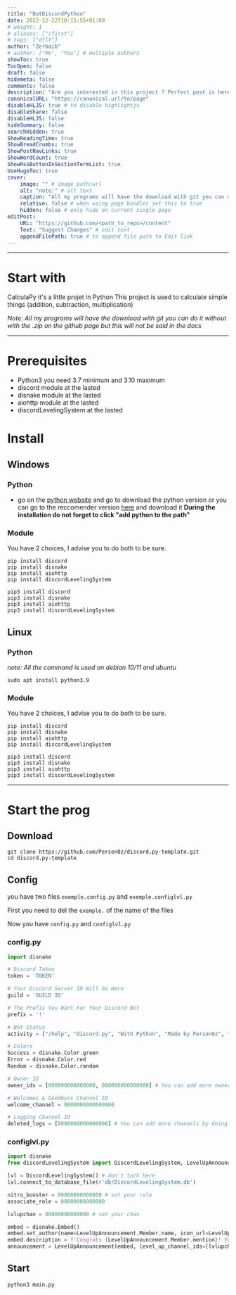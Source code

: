 ```yaml
---
title: "BotDiscordPython"
date: 2022-12-22T10:15:55+01:00
# weight: 1
# aliases: ["/first"]
# tags: ["dflt"]
author: "Zerbaib"
# author: ["Me", "You"] # multiple authors
showToc: true
TocOpen: false
draft: false
hidemeta: false
comments: false
description: "Are you interested in this project ? Perfect post is here to explain it to you !"
canonicalURL: "https://canonical.url/to/page"
disableHLJS: true # to disable highlightjs
disableShare: false
disableHLJS: false
hideSummary: false
searchHidden: true
ShowReadingTime: true
ShowBreadCrumbs: true
ShowPostNavLinks: true
ShowWordCount: true
ShowRssButtonInSectionTermList: true
UseHugoToc: true
cover:
    image: "" # image path/url
    alt: "note:" # alt text
    caption: "All my programs will have the download with git you can do it without with the .zip on the github page but this will not be said in the docs" # display caption under cover
    relative: false # when using page bundles set this to true
    hidden: false # only hide on current single page
editPost:
    URL: "https://github.com/<path_to_repo>/content"
    Text: "Suggest Changes" # edit text
    appendFilePath: true # to append file path to Edit link
---
```


---
# Start with
CalculaPy it's a little projet in Python
This project is used to calculate simple things (addition, subtraction, multiplication)

*Note: All my programs will have the download with git you can do it without with the .zip on the github page but this will not be said in the docs*

---
# Prerequisites
- Python3 you need 3.7 minimum and 3.10 maximum
- discord module at the lasted
- disnake module at the lasted
- aiohttp module at the lasted
- discordLevelingSystem at the lasted

# Install

## Windows
### Python
- go on the [python website](https://www.python.org/) and go to download the python version or you can go to the reccomender version [here](https://www.python.org/downloads/release/python-397/) and download it
**During the installation do not forget to click "add python to the path"**

### Module
You have 2 choices, I advise you to do both to be sure.
```
pip install discord
pip install disnake
pip install aiohttp
pip install discordLevelingSystem
```
```
pip3 install discord
pip3 install disnake
pip3 install aiohttp
pip3 install discordLevelingSystem
```

## Linux
### Python
*note: All the command is used on debian 10/11 and ubuntu*
```
sudo apt install python3.9
```

### Module
You have 2 choices, I advise you to do both to be sure.
```
pip install discord
pip install disnake
pip install aiohttp
pip install discordLevelingSystem
```
```
pip3 install discord
pip3 install disnake
pip3 install aiohttp
pip3 install discordLevelingSystem
```

---
# Start the prog
## Download
```
git clone https://github.com/Person0z/discord.py-template.git
cd discord.py-template
```

## Config
you have two files ``exemple.config.py`` and ``exemple.configlvl.py``

First you need to del the ``exemple.`` of the name of the files

Now you have ``config.py`` and ``configlvl.py``

### config.py
```py
import disnake

# Discord Token
token = 'TOKEN'

# Your Discord Server ID Will Go Here 
guild = 'GUILD ID'

# The Prefix You Want For Your Discord Bot
prefix = '!'

# Bot Status
activity = ["/help", "discord.py", "With Python", "Made by Person0z", "V.1.3-beta", "Made with Zerbaib", "In dev"]

# Colors
Success = disnake.Color.green
Error = disnake.Color.red
Random = disnake.Color.random

# Owner ID
owner_ids = [000000000000000, 000000000000000] # You can add more owner ids by adding a comma and the id

# Welcomes & Goodbyes Channel ID
welcome_channel = 0000000000000000

# Logging Channel ID
deleted_logs = [0000000000000000] # You can add more channels by doing this: [channel_id, channel_id, channel_id]
```

### configlvl.py
```py
import disnake
from discordLevelingSystem import DiscordLevelingSystem, LevelUpAnnouncement, RoleAward

lvl = DiscordLevelingSystem() # don't tuch here
lvl.connect_to_database_file(r'db/DiscordLevelingSystem.db')

nitro_booster = 00000000000000 # set your role
associate_role = 00000000000000

lvlupchan = 00000000000000 # set your chan

embed = disnake.Embed()
embed.set_author(name=LevelUpAnnouncement.Member.name, icon_url=LevelUpAnnouncement.Member.avatar_url)
embed.description = f'Congrats {LevelUpAnnouncement.Member.mention}! You are now level {LevelUpAnnouncement.LEVEL} 😎' # set our message on levelup
announcement = LevelUpAnnouncement(embed, level_up_channel_ids=[lvlupchan])
```

## Start
```
python3 main.py
```